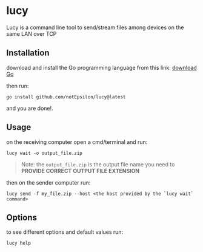 # lucy

Lucy is a command line tool to send/stream files among devices on the same LAN over TCP

## Installation

download and install the Go programming language from this link: [download Go](https://go.dev/dl/)

then run:

```shell
go install github.com/notEpsilon/lucy@latest
```

and you are done!.

## Usage

on the receiving computer open a cmd/terminal and run:

```shell
lucy wait -o output_file.zip
```

> Note: the `output_file.zip` is the output file name you need to **PROVIDE CORRECT OUTPUT FILE EXTENSION**

then on the sender computer run:

```shell
lucy send -f my_file.zip --host <the host provided by the `lucy wait` command>
```

## Options

to see different options and default values run:

```shell
lucy help
```

